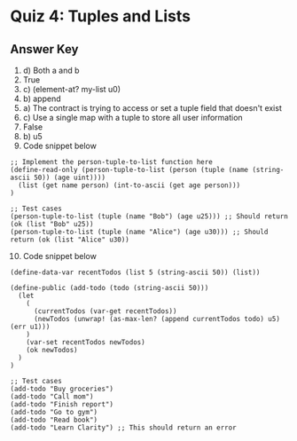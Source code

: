 # Quiz 4: Tuples and Lists

## Answer Key

1. d) Both a and b
2. True
3. c) (element-at? my-list u0)
4. b) append
5. a) The contract is trying to access or set a tuple field that doesn't exist
6. c) Use a single map with a tuple to store all user information
7. False
8. b) u5
9. Code snippet below

```clarity
;; Implement the person-tuple-to-list function here
(define-read-only (person-tuple-to-list (person (tuple (name (string-ascii 50)) (age uint))))
  (list (get name person) (int-to-ascii (get age person)))
)

;; Test cases
(person-tuple-to-list (tuple (name "Bob") (age u25))) ;; Should return (ok (list "Bob" u25))
(person-tuple-to-list (tuple (name "Alice") (age u30))) ;; Should return (ok (list "Alice" u30))
```

10. Code snippet below

```clarity
(define-data-var recentTodos (list 5 (string-ascii 50)) (list))

(define-public (add-todo (todo (string-ascii 50)))
  (let
    (
      (currentTodos (var-get recentTodos))
      (newTodos (unwrap! (as-max-len? (append currentTodos todo) u5) (err u1)))
    )
    (var-set recentTodos newTodos)
    (ok newTodos)
  )
)

;; Test cases
(add-todo "Buy groceries")
(add-todo "Call mom")
(add-todo "Finish report")
(add-todo "Go to gym")
(add-todo "Read book")
(add-todo "Learn Clarity") ;; This should return an error
```
